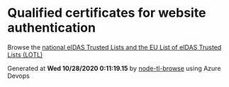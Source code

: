 # Qualified certificates for website authentication 
 Browse the [national eIDAS Trusted Lists and the EU List of eIDAS Trusted Lists (LOTL)](https://webgate.ec.europa.eu/tl-browser/#/) 
 
 
Generated at **Wed 10/28/2020  0:11:19.15** by [node-tl-browse](https://github.com/ymedlop/node-tl-browser) using Azure Devops 
